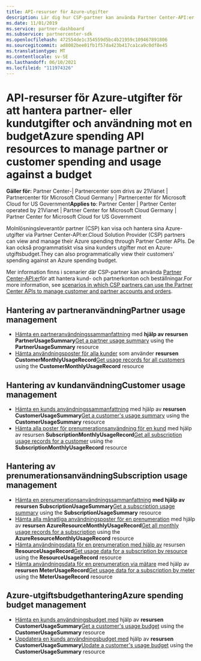 ```yaml
---
title: API-resurser för Azure-utgifter
description: Lär dig hur CSP-partner kan använda Partner Center-API:er för att visa och hantera Azure-utgifter och -användning för partner och kunder mot sin budget.
ms.date: 11/01/2019
ms.service: partner-dashboard
ms.subservice: partnercenter-sdk
ms.openlocfilehash: 472554de1c354559d5bc4b21959c109467891806
ms.sourcegitcommit: ad8082bee01fb1f57da423b417ca1ca9c0df8e45
ms.translationtype: MT
ms.contentlocale: sv-SE
ms.lasthandoff: 06/10/2021
ms.locfileid: "111974326"
---
```

# <a name="azure-spending-api-resources-to-manage-partner-or-customer-spending-and-usage-against-a-budget"></a><span data-ttu-id="8b42e-103">API-resurser för Azure-utgifter för att hantera partner- eller kundutgifter och användning mot en budget</span><span class="sxs-lookup"><span data-stu-id="8b42e-103">Azure spending API resources to manage partner or customer spending and usage against a budget</span></span> 

<span data-ttu-id="8b42e-104">**Gäller för:** Partner Center-| Partnercenter som drivs av 21Vianet | Partnercenter för Microsoft Cloud Germany | Partnercenter för Microsoft Cloud for US Government</span><span class="sxs-lookup"><span data-stu-id="8b42e-104">**Applies to**: Partner Center | Partner Center operated by 21Vianet | Partner Center for Microsoft Cloud Germany | Partner Center for Microsoft Cloud for US Government</span></span>

<span data-ttu-id="8b42e-105">Molnlösningsleverantör partner (CSP) kan visa och hantera sina Azure-utgifter via Partner Center-API:er.</span><span class="sxs-lookup"><span data-stu-id="8b42e-105">Cloud Solution Provider (CSP) partners can view and manage their Azure spending through Partner Center APIs.</span></span> <span data-ttu-id="8b42e-106">De kan också programmatiskt visa sina kunders utgifter mot en Azure-utgiftsbudget.</span><span class="sxs-lookup"><span data-stu-id="8b42e-106">They can also programmatically view their customers' spending against an Azure spending budget.</span></span>

<span data-ttu-id="8b42e-107">Mer information finns i scenarier där CSP-partner kan använda [Partner Center-API:er](scenarios.md)för att hantera kund- och partnerkonton och beställningar.</span><span class="sxs-lookup"><span data-stu-id="8b42e-107">For more information, see [scenarios in which CSP partners can use the Partner Center APIs to manage customer and partner accounts and orders](scenarios.md).</span></span>

## <a name="partner-usage-management"></a><span data-ttu-id="8b42e-108">Hantering av partneranvändning</span><span class="sxs-lookup"><span data-stu-id="8b42e-108">Partner usage management</span></span>

- <span data-ttu-id="8b42e-109">[Hämta en partneranvändningssammanfattning](get-a-partner-usage-summary.md) med **hjälp av resursen PartnerUsageSummary**</span><span class="sxs-lookup"><span data-stu-id="8b42e-109">[Get a partner usage summary](get-a-partner-usage-summary.md) using the **PartnerUsageSummary** resource</span></span>
- <span data-ttu-id="8b42e-110">[Hämta användningsposter för alla kunder](get-a-customer-s-usage-records.md) som använder **resursen CustomerMonthlyUsageRecord**</span><span class="sxs-lookup"><span data-stu-id="8b42e-110">[Get usage records for all customers](get-a-customer-s-usage-records.md) using the **CustomerMonthlyUsageRecord** resource</span></span>

## <a name="customer-usage-management"></a><span data-ttu-id="8b42e-111">Hantering av kundanvändning</span><span class="sxs-lookup"><span data-stu-id="8b42e-111">Customer usage management</span></span>

- <span data-ttu-id="8b42e-112">[Hämta en kunds användningssammanfattning](get-a-customer-usage-summary.md) med hjälp av **resursen CustomerUsageSummary**</span><span class="sxs-lookup"><span data-stu-id="8b42e-112">[Get a customer's usage summary](get-a-customer-usage-summary.md) using the **CustomerUsageSummary** resource</span></span>
- <span data-ttu-id="8b42e-113">[Hämta alla poster för prenumerationsanvändning för en kund](get-a-customer-subscription-s-usage-records.md) med hjälp av resursen **SubscriptionMonthlyUsageRecord**</span><span class="sxs-lookup"><span data-stu-id="8b42e-113">[Get all subscription usage records for a customer](get-a-customer-subscription-s-usage-records.md) using the **SubscriptionMonthlyUsageRecord** resource</span></span>

## <a name="subscription-usage-management"></a><span data-ttu-id="8b42e-114">Hantering av prenumerationsanvändning</span><span class="sxs-lookup"><span data-stu-id="8b42e-114">Subscription usage management</span></span>

- <span data-ttu-id="8b42e-115">[Hämta en prenumerationsanvändningssammanfattning](get-a-customer-subscription-usage-summary.md) **med hjälp av resursen SubscriptionUsageSummary**</span><span class="sxs-lookup"><span data-stu-id="8b42e-115">[Get a subscription usage summary](get-a-customer-subscription-usage-summary.md) using the **SubscriptionUsageSummary** resource</span></span>
- <span data-ttu-id="8b42e-116">[Hämta alla månatliga användningsposter för en prenumeration](get-all-monthly-usage-records-for-a-subscription.md) med hjälp av **resursen AzureResourceMonthlyUsageRecord**</span><span class="sxs-lookup"><span data-stu-id="8b42e-116">[Get all monthly usage records for a subscription](get-all-monthly-usage-records-for-a-subscription.md) using the **AzureResourceMonthlyUsageRecord** resource</span></span>
- <span data-ttu-id="8b42e-117">[Hämta användningsdata för en prenumeration med hjälp av](get-a-customer-subscription-resource-usage-records.md) resursen **ResourceUsageRecord**</span><span class="sxs-lookup"><span data-stu-id="8b42e-117">[Get usage data for a subscription by resource](get-a-customer-subscription-resource-usage-records.md) using the **ResourceUsageRecord** resource</span></span>
- <span data-ttu-id="8b42e-118">[Hämta användningsdata för en prenumeration via mätare](get-a-customer-subscription-meter-usage-records.md) med hjälp av **resursen MeterUsageRecord**</span><span class="sxs-lookup"><span data-stu-id="8b42e-118">[Get usage data for a subscription by meter](get-a-customer-subscription-meter-usage-records.md) using the **MeterUsageRecord** resource</span></span>

## <a name="azure-spending-budget-management"></a><span data-ttu-id="8b42e-119">Azure-utgiftsbudgethantering</span><span class="sxs-lookup"><span data-stu-id="8b42e-119">Azure spending budget management</span></span>

- <span data-ttu-id="8b42e-120">[Hämta en kunds användningsbudget med](get-a-customer-s-usage-spending-budget.md) hjälp av **resursen CustomerUsageSummary**</span><span class="sxs-lookup"><span data-stu-id="8b42e-120">[Get a customer's usage budget](get-a-customer-s-usage-spending-budget.md) using the **CustomerUsageSummary** resource</span></span>
- <span data-ttu-id="8b42e-121">[Uppdatera en kunds användningsbudget med](update-a-customer-s-usage-spending-budget.md) hjälp av **resursen CustomerUsageSummary**</span><span class="sxs-lookup"><span data-stu-id="8b42e-121">[Update a customer's usage budget](update-a-customer-s-usage-spending-budget.md) using the **CustomerUsageSummary** resource</span></span>
